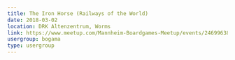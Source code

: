 ```yaml
---
title: The Iron Horse (Railways of the World)
date: 2018-03-02
location: DRK Altenzentrum, Worms
link: https://www.meetup.com/Mannheim-Boardgames-Meetup/events/246996388/
usergroup: bogama
type: usergroup
---
```


